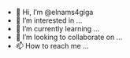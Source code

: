 - 👋 Hi, I’m @elnams4giga
- 👀 I’m interested in ...
- 🌱 I’m currently learning ...
- 💞️ I’m looking to collaborate on ...
- 📫 How to reach me ...

<!---
elnams4giga/elnams4giga is a ✨ special ✨ repository because its `README.md` (this file) appears on your GitHub profile.
You can click the Preview link to take a look at your changes.
--->
